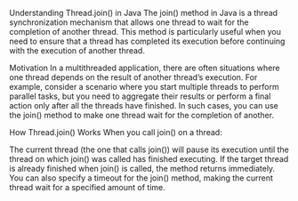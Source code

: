 Understanding Thread.join() in Java
The join() method in Java is a thread synchronization mechanism that allows one thread to wait for the completion of another thread.
 This method is particularly useful when you need to ensure that a thread has completed its execution before continuing with the execution of another thread.

Motivation
In a multithreaded application, there are often situations where one thread depends on the result of another thread’s execution. 
For example, consider a scenario where you start multiple threads to perform parallel tasks, but you need to aggregate their results 
or perform a final action only after all the threads have finished. In such cases, you can use the join() method to make one thread 
wait for the completion of another.

How Thread.join() Works
When you call join() on a thread:

The current thread (the one that calls join()) will pause its execution until the thread on which join() was called has finished executing.
If the target thread is already finished when join() is called, the method returns immediately.
You can also specify a timeout for the join() method, making the current thread wait for a specified amount of time.
